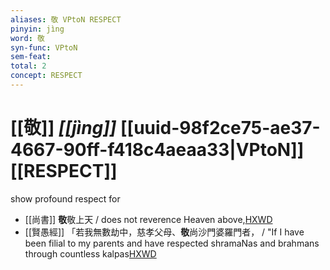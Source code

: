 ```yaml
---
aliases: 敬 VPtoN RESPECT
pinyin: jìng
word: 敬
syn-func: VPtoN
sem-feat: 
total: 2
concept: RESPECT 
---
```

# [[敬]] *[[jìng]]*  [[uuid-98f2ce75-ae37-4667-90ff-f418c4aeaa33|VPtoN]] [[RESPECT]]
show profound respect for
 - [[尚書]] **敬**敬上天 / does not reverence Heaven above,[HXWD](https://hxwd.org/textview.html?location=KR1b0001_tls_027-2a.14)
 - [[賢愚經]] 「若我無數劫中，慈孝父母、**敬**尚沙門婆羅門者， / "If I have been filial to my parents and have respected shramaNas and brahmans through countless kalpas[HXWD](https://hxwd.org/textview.html?location=KR6b0059_T_010-0420b.7)